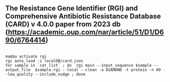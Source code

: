 ## The Resistance Gene Identifier (RGI) and  Comprehensive Antibiotic Resistance Database (CARD) v 4.0.0 paper from 2023 db (https://academic.oup.com/nar/article/51/D1/D690/6764414)

```

mamba activate rgi
rgi auto_load -i localDB/card.json
for sample in `cat list` ; do  rgi main --input_sequence $sample --output_file  $sample.rgi --local --clean -a DIAMOND -t protein -n 60 --low_quality --include_nudge ; done

```

